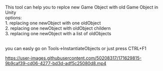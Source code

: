 This tool can help you to replce new Game Object with old Game Object in Unity
<br /> options:
    <br />1. replacing one newObject with one oldObject
    <br />2. replacing one newObject with oldObject childern
    <br />3. replacing one newObject with a list of oldObjects
    
   <br /> you can easly go on Tools->InstantiateObjects or just press CTRL+F1
   



https://user-images.githubusercontent.com/50208317/171629815-9b9caf39-cd06-4277-bd3d-adf5c25080d8.mp4


